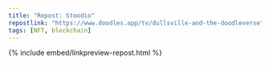 ```yaml
---
title: "Repost: Stoodio"
repostlink: "https://www.doodles.app/tv/dullsville-and-the-doodleverse"
tags: [NFT, blockchain]
---
```


{% include embed/linkpreview-repost.html %}
